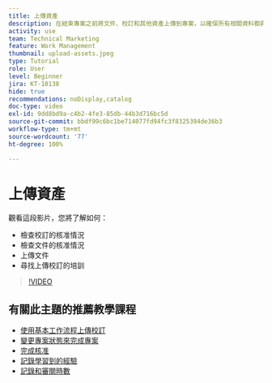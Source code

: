 ```yaml
---
title: 上傳資產
description: 在結束專案之前將文件、校訂和其他資產上傳到專案，以確保所有相關資料都與專案相關聯。
activity: use
team: Technical Marketing
feature: Work Management
thumbnail: upload-assets.jpeg
type: Tutorial
role: User
level: Beginner
jira: KT-10138
hide: true
recommendations: noDisplay,catalog
doc-type: video
exl-id: 9dd8bd9a-c4b2-4fe3-85db-44b3d716bc5d
source-git-commit: bbdf99c6bc1be714077fd94fc3f8325394de36b3
workflow-type: tm+mt
source-wordcount: '77'
ht-degree: 100%

---
```


# 上傳資產

觀看這段影片，您將了解如何：

* 檢查校訂的核准情況
* 檢查文件的核准情況
* 上傳文件
* 尋找上傳校訂的培訓

>[!VIDEO](https://video.tv.adobe.com/v/3440370/?quality=12&learn=on&enablevpops=1)

## 有關此主題的推薦教學課程

* [使用基本工作流程上傳校訂](/help/workfront-proof/upload-proofs/upload-a-proof-with-a-basic-workflow.md)
* [變更專案狀態來完成專案](/help/manage-work/projects/change-the-project-status.md)
* [完成核准](/help/manage-work/close-a-project/complete-approvals.md)
* [記錄學習到的經驗](/help/manage-work/close-a-project/lessons-learned-from-closing-a-project.md)
* [記錄和審閱時數](/help/manage-work/close-a-project/log-and-review-hours.md)

